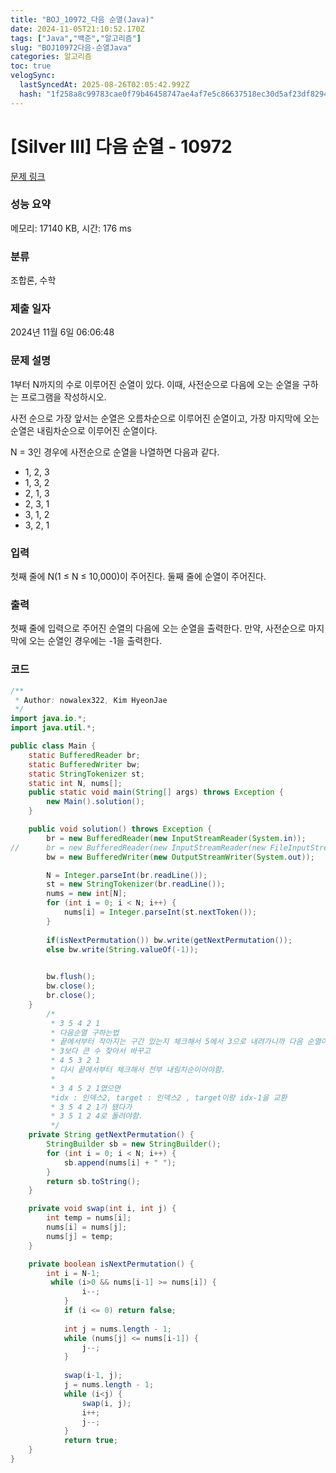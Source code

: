 ```yaml
---
title: "BOJ_10972_다음 순열(Java)"
date: 2024-11-05T21:10:52.170Z
tags: ["Java","백준","알고리즘"]
slug: "BOJ10972다음-순열Java"
categories: 알고리즘
toc: true
velogSync:
  lastSyncedAt: 2025-08-26T02:05:42.992Z
  hash: "1f258a8c99783cae0f79b46458747ae4af7e5c86637518ec30d5af23df829446"
---
```


# [Silver III] 다음 순열 - 10972 

[문제 링크](https://www.acmicpc.net/problem/10972) 

### 성능 요약

메모리: 17140 KB, 시간: 176 ms

### 분류

조합론, 수학

### 제출 일자

2024년 11월 6일 06:06:48

### 문제 설명

<p>1부터 N까지의 수로 이루어진 순열이 있다. 이때, 사전순으로 다음에 오는 순열을 구하는 프로그램을 작성하시오.</p>

<p>사전 순으로 가장 앞서는 순열은 오름차순으로 이루어진 순열이고, 가장 마지막에 오는 순열은 내림차순으로 이루어진 순열이다.</p>

<p>N = 3인 경우에 사전순으로 순열을 나열하면 다음과 같다.</p>

<ul>
	<li>1, 2, 3</li>
	<li>1, 3, 2</li>
	<li>2, 1, 3</li>
	<li>2, 3, 1</li>
	<li>3, 1, 2</li>
	<li>3, 2, 1</li>
</ul>

### 입력 

 <p>첫째 줄에 N(1 ≤ N ≤ 10,000)이 주어진다. 둘째 줄에 순열이 주어진다.</p>

### 출력 

 <p>첫째 줄에 입력으로 주어진 순열의 다음에 오는 순열을 출력한다. 만약, 사전순으로 마지막에 오는 순열인 경우에는 -1을 출력한다.</p>


### 코드
```java
/**
 * Author: nowalex322, Kim HyeonJae
 */
import java.io.*;
import java.util.*;

public class Main {
	static BufferedReader br;
	static BufferedWriter bw;
	static StringTokenizer st;
	static int N, nums[];
	public static void main(String[] args) throws Exception {
		new Main().solution();
	}

	public void solution() throws Exception {
		br = new BufferedReader(new InputStreamReader(System.in));
//		br = new BufferedReader(new InputStreamReader(new FileInputStream("input.txt")));
		bw = new BufferedWriter(new OutputStreamWriter(System.out));

		N = Integer.parseInt(br.readLine());
		st = new StringTokenizer(br.readLine());
        nums = new int[N];
        for (int i = 0; i < N; i++) {
            nums[i] = Integer.parseInt(st.nextToken());
        }
		
		if(isNextPermutation()) bw.write(getNextPermutation());
		else bw.write(String.valueOf(-1));
		

		bw.flush();
		bw.close();
		br.close();
	}
		/*
		 * 3 5 4 2 1
		 * 다음순열 구하는법
		 * 끝에서부터 작아지는 구간 있는지 체크해서 5에서 3으로 내려가니까 다음 순열이 존재. (끝까지 오름차순으로 끝나면 없다는거)
		 * 3보다 큰 수 찾아서 바꾸고
		 * 4 5 3 2 1
		 * 다시 끝에서부터 체크해서 전부 내림차순이어야함.
		 * 
		 * 3 4 5 2 1였으면
		 *idx : 인덱스2, target : 인덱스2 , target이랑 idx-1을 교환
		 * 3 5 4 2 1가 됐다가
		 * 3 5 1 2 4로 돌려야함. 
		 */
	private String getNextPermutation() {
		StringBuilder sb = new StringBuilder();
		for (int i = 0; i < N; i++) {
            sb.append(nums[i] + " ");
        }
		return sb.toString();
	}

	private void swap(int i, int j) {
		int temp = nums[i];
        nums[i] = nums[j];
        nums[j] = temp;		
	}

	private boolean isNextPermutation() {
		int i = N-1;
		 while (i>0 && nums[i-1] >= nums[i]) {
	            i--; 
	        }
	        if (i <= 0) return false;
	 
	        int j = nums.length - 1;
	        while (nums[j] <= nums[i-1]) {
	            j--; 
	        }
	 
	        swap(i-1, j);
	        j = nums.length - 1;
	        while (i<j) {
	            swap(i, j);
	            i++;
	            j--;
	        }
	        return true;
	}
}
```